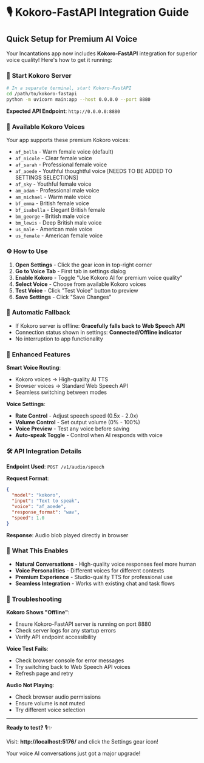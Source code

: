 # 🎙️ Kokoro-FastAPI Integration Guide

## Quick Setup for Premium AI Voice

Your Incantations app now includes **Kokoro-FastAPI** integration for superior voice quality! Here's how to get it running:

### 🚀 **Start Kokoro Server**

```bash
# In a separate terminal, start Kokoro-FastAPI
cd /path/to/kokoro-fastapi
python -m uvicorn main:app --host 0.0.0.0 --port 8880
```

**Expected API Endpoint**: `http://0.0.0.0:8880`

### 🎯 **Available Kokoro Voices**

Your app supports these premium Kokoro voices:
- `af_bella` - Warm female voice (default)
- `af_nicole` - Clear female voice  
- `af_sarah` - Professional female voice
- `af_aoede` - Youthful thoughtful voice [NEEDS TO BE ADDED TO SETTINGS SELECTIONS]
- `af_sky` - Youthful female voice
- `am_adam` - Professional male voice
- `am_michael` - Warm male voice
- `bf_emma` - British female voice
- `bf_isabella` - Elegant British female
- `bm_george` - British male voice
- `bm_lewis` - Deep British male voice
- `us_male` - American male voice
- `us_female` - American female voice

### ⚙️ **How to Use**

1. **Open Settings** - Click the gear icon in top-right corner
2. **Go to Voice Tab** - First tab in settings dialog
3. **Enable Kokoro** - Toggle "Use Kokoro AI for premium voice quality"
4. **Select Voice** - Choose from available Kokoro voices
5. **Test Voice** - Click "Test Voice" button to preview
6. **Save Settings** - Click "Save Changes"

### 🔄 **Automatic Fallback**

- If Kokoro server is offline: **Gracefully falls back to Web Speech API**
- Connection status shown in settings: **Connected/Offline indicator**
- No interruption to app functionality

### 🎨 **Enhanced Features**

**Smart Voice Routing**:
- Kokoro voices → High-quality AI TTS
- Browser voices → Standard Web Speech API
- Seamless switching between modes

**Voice Settings**:
- **Rate Control** - Adjust speech speed (0.5x - 2.0x)
- **Volume Control** - Set output volume (0% - 100%)
- **Voice Preview** - Test any voice before saving
- **Auto-speak Toggle** - Control when AI responds with voice

### 🛠️ **API Integration Details**

**Endpoint Used**: `POST /v1/audio/speech`

**Request Format**:
```json
{
  "model": "kokoro",
  "input": "Text to speak",
  "voice": "af_aoede",
  "response_format": "wav",
  "speed": 1.0
}
```

**Response**: Audio blob played directly in browser

### 🎉 **What This Enables**

- **Natural Conversations** - High-quality voice responses feel more human
- **Voice Personalities** - Different voices for different contexts
- **Premium Experience** - Studio-quality TTS for professional use
- **Seamless Integration** - Works with existing chat and task flows

### 🔧 **Troubleshooting**

**Kokoro Shows "Offline"**:
- Ensure Kokoro-FastAPI server is running on port 8880
- Check server logs for any startup errors
- Verify API endpoint accessibility

**Voice Test Fails**:
- Check browser console for error messages
- Try switching back to Web Speech API voices
- Refresh page and retry

**Audio Not Playing**:
- Check browser audio permissions
- Ensure volume is not muted
- Try different voice selection

---

**Ready to test?** 🎙️✨

Visit: **http://localhost:5176/** and click the Settings gear icon!

Your voice AI conversations just got a major upgrade!